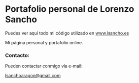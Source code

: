 # Portafolio personal de Lorenzo Sancho 

Puedes ver aquí todo mi código utilizado en www.lsancho.es 

Mi página personal y portafolio online.

### Contacto:

Pueden contactar conmigo vía e-mail:

lsanchoaragon@gmail.com
